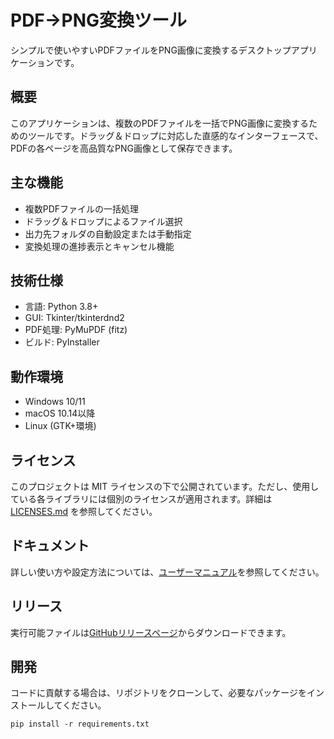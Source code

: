 # PDF→PNG変換ツール

シンプルで使いやすいPDFファイルをPNG画像に変換するデスクトップアプリケーションです。

## 概要
このアプリケーションは、複数のPDFファイルを一括でPNG画像に変換するためのツールです。ドラッグ＆ドロップに対応した直感的なインターフェースで、PDFの各ページを高品質なPNG画像として保存できます。

## 主な機能
- 複数PDFファイルの一括処理
- ドラッグ＆ドロップによるファイル選択
- 出力先フォルダの自動設定または手動指定
- 変換処理の進捗表示とキャンセル機能

## 技術仕様
- 言語: Python 3.8+
- GUI: Tkinter/tkinterdnd2
- PDF処理: PyMuPDF (fitz)
- ビルド: PyInstaller

## 動作環境
- Windows 10/11
- macOS 10.14以降
- Linux (GTK+環境)

## ライセンス
このプロジェクトは MIT ライセンスの下で公開されています。ただし、使用している各ライブラリには個別のライセンスが適用されます。詳細は [LICENSES.md](LICENSES.md) を参照してください。

## ドキュメント
詳しい使い方や設定方法については、[ユーザーマニュアル](https://phys-ken.github.io/pdf2png_myapp/docs/user-manual.md)を参照してください。

## リリース
実行可能ファイルは[GitHubリリースページ](https://github.com/phys-ken/pdf2png_myapp/releases)からダウンロードできます。

## 開発
コードに貢献する場合は、リポジトリをクローンして、必要なパッケージをインストールしてください。
```
pip install -r requirements.txt
```
